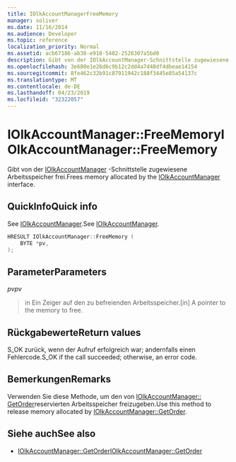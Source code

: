```yaml
---
title: IOlkAccountManagerFreeMemory
manager: soliver
ms.date: 11/16/2014
ms.audience: Developer
ms.topic: reference
localization_priority: Normal
ms.assetid: acb67186-ab38-e918-5402-2526307a5bd0
description: Gibt von der IOlkAccountManager-Schnittstelle zugewiesene Arbeitsspeicher frei.
ms.openlocfilehash: 3e680e1e26d6c9b12c2dd4a7d48df4dbeae14154
ms.sourcegitcommit: 8fe462c32b91c87911942c188f3445e85a54137c
ms.translationtype: MT
ms.contentlocale: de-DE
ms.lasthandoff: 04/23/2019
ms.locfileid: "32322057"
---
```

# <a name="iolkaccountmanagerfreememory"></a><span data-ttu-id="e7a34-103">IOlkAccountManager::FreeMemory</span><span class="sxs-lookup"><span data-stu-id="e7a34-103">IOlkAccountManager::FreeMemory</span></span>

<span data-ttu-id="e7a34-104">Gibt von der [IOlkAccountManager](iolkaccountmanager.md) -Schnittstelle zugewiesene Arbeitsspeicher frei.</span><span class="sxs-lookup"><span data-stu-id="e7a34-104">Frees memory allocated by the [IOlkAccountManager](iolkaccountmanager.md) interface.</span></span> 
  
## <a name="quick-info"></a><span data-ttu-id="e7a34-105">QuickInfo</span><span class="sxs-lookup"><span data-stu-id="e7a34-105">Quick info</span></span>

<span data-ttu-id="e7a34-106">See [IOlkAccountManager](iolkaccountmanager.md).</span><span class="sxs-lookup"><span data-stu-id="e7a34-106">See [IOlkAccountManager](iolkaccountmanager.md).</span></span>
  
```cpp
HRESULT IOlkAccountManager::FreeMemory (  
    BYTE *pv, 
);
```

## <a name="parameters"></a><span data-ttu-id="e7a34-107">Parameter</span><span class="sxs-lookup"><span data-stu-id="e7a34-107">Parameters</span></span>

<span data-ttu-id="e7a34-108">_pv_</span><span class="sxs-lookup"><span data-stu-id="e7a34-108">_pv_</span></span>
  
> <span data-ttu-id="e7a34-109">in Ein Zeiger auf den zu befreienden Arbeitsspeicher.</span><span class="sxs-lookup"><span data-stu-id="e7a34-109">[in] A pointer to the memory to free.</span></span>
    
## <a name="return-values"></a><span data-ttu-id="e7a34-110">Rückgabewerte</span><span class="sxs-lookup"><span data-stu-id="e7a34-110">Return values</span></span>

<span data-ttu-id="e7a34-111">S_OK zurück, wenn der Aufruf erfolgreich war; andernfalls einen Fehlercode.</span><span class="sxs-lookup"><span data-stu-id="e7a34-111">S_OK if the call succeeded; otherwise, an error code.</span></span>
  
## <a name="remarks"></a><span data-ttu-id="e7a34-112">Bemerkungen</span><span class="sxs-lookup"><span data-stu-id="e7a34-112">Remarks</span></span>

<span data-ttu-id="e7a34-113">Verwenden Sie diese Methode, um den von [IOlkAccountManager:: GetOrder](iolkaccountmanager-getorder.md)reservierten Arbeitsspeicher freizugeben.</span><span class="sxs-lookup"><span data-stu-id="e7a34-113">Use this method to release memory allocated by [IOlkAccountManager::GetOrder](iolkaccountmanager-getorder.md).</span></span>
  
## <a name="see-also"></a><span data-ttu-id="e7a34-114">Siehe auch</span><span class="sxs-lookup"><span data-stu-id="e7a34-114">See also</span></span>

- [<span data-ttu-id="e7a34-115">IOlkAccountManager::GetOrder</span><span class="sxs-lookup"><span data-stu-id="e7a34-115">IOlkAccountManager::GetOrder</span></span>](iolkaccountmanager-getorder.md)


